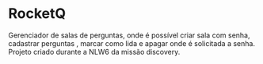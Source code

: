 # RocketQ
Gerenciador de salas de perguntas, onde é possível criar sala com senha, cadastrar perguntas , marcar como lida e apagar onde é solicitada a senha. Projeto criado durante a NLW6 da missão discovery.
